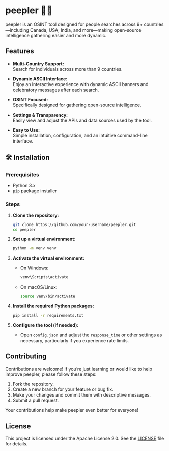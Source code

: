 # peepler 🕵️‍♀️

peepler is an OSINT tool designed for people searches across 9+ countries—including Canada, USA, India, and more—making open-source intelligence gathering easier and more dynamic.

##  Features

* **Multi-Country Support:**  
  Search for individuals across more than 9 countries.
  
* **Dynamic ASCII Interface:**  
  Enjoy an interactive experience with dynamic ASCII banners and celebratory messages after each search.
  
* **OSINT Focused:**  
  Specifically designed for gathering open-source intelligence.
  
* **Settings & Transparency:**  
  Easily view and adjust the APIs and data sources used by the tool.
  
* **Easy to Use:**  
  Simple installation, configuration, and an intuitive command-line interface.

## 🛠️ Installation

### Prerequisites

* Python 3.x  
* `pip` package installer

### Steps

1. **Clone the repository:**

    ```bash
    git clone https://github.com/your-username/peepler.git
    cd peepler
    ```

2. **Set up a virtual environment:**

    ```bash
    python -m venv venv
    ```

3. **Activate the virtual environment:**

    - On Windows:

        ```bash
        venv\Scripts\activate
        ```

    - On macOS/Linux:

        ```bash
        source venv/bin/activate
        ```

4. **Install the required Python packages:**

    ```bash
    pip install -r requirements.txt
    ```

5. **Configure the tool (if needed):**

    - Open `config.json` and adjust the `response_time` or other settings as necessary, particularly if you experience rate limits.


##  Contributing

Contributions are welcome! If you’re just learning or would like to help improve peepler, please follow these steps:

1. Fork the repository.
2. Create a new branch for your feature or bug fix.
3. Make your changes and commit them with descriptive messages.
4. Submit a pull request.

Your contributions help make peepler even better for everyone!

##  License

This project is licensed under the Apache License 2.0. See the [LICENSE](LICENSE) file for details.
